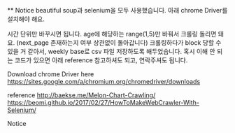 ** Notice
beautiful soup과 selenium을 모두 사용했습니다.
아래 chrome Driver를 설치해야 해요.

시간 단위만 바꾸시면 됩니다. age에 해당하는 range(1,5)만 바꿔서 크롤링 돌리면 돼요.
(next_page 존재하는지 여부 상관없이 돌아갑니다)
크롤링하다가 block 당할 수 있을 거 같아서, weekly base로 csv 파일 저장하도록 해두었습니다.
혹시 이해 안 되는 코드가 있으면 아래 reference 참고하셔도 되고, 연락주셔도 됩니다.

Download chrome Driver here
https://sites.google.com/a/chromium.org/chromedriver/downloads

reference
http://baekse.me/Melon-Chart-Crawling/
https://beomi.github.io/2017/02/27/HowToMakeWebCrawler-With-Selenium/

Notice
